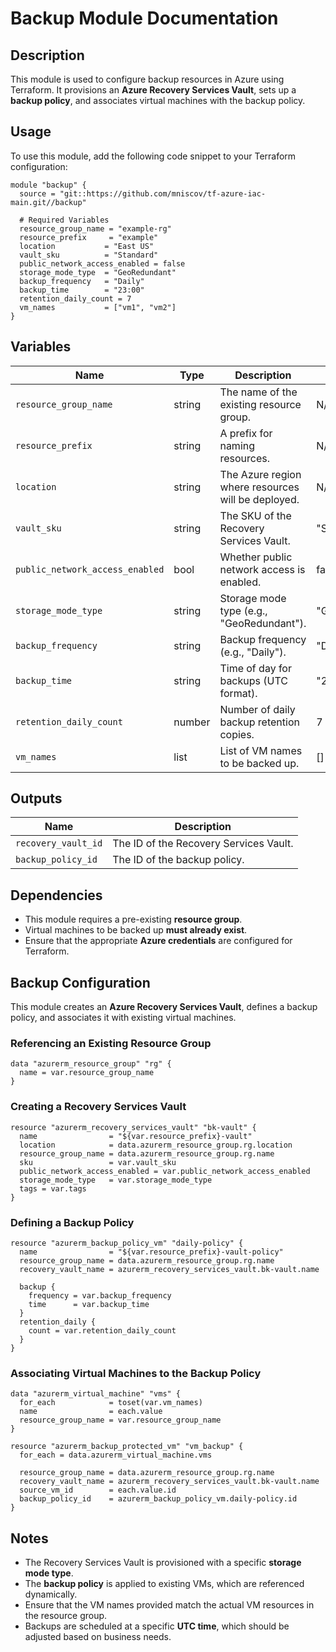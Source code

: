 # Backup Module Documentation

## Description
This module is used to configure backup resources in Azure using Terraform. It provisions an **Azure Recovery Services Vault**, sets up a **backup policy**, and associates virtual machines with the backup policy.

## Usage
To use this module, add the following code snippet to your Terraform configuration:

```hcl
module "backup" {
  source = "git::https://github.com/mniscov/tf-azure-iac-main.git//backup"

  # Required Variables
  resource_group_name = "example-rg"
  resource_prefix     = "example"
  location           = "East US"
  vault_sku          = "Standard"
  public_network_access_enabled = false
  storage_mode_type  = "GeoRedundant"
  backup_frequency   = "Daily"
  backup_time        = "23:00"
  retention_daily_count = 7
  vm_names           = ["vm1", "vm2"]
}
```

## Variables
| Name                          | Type   | Description                                           | Default |
|--------------------------------|--------|-------------------------------------------------------|---------|
| `resource_group_name`         | string | The name of the existing resource group.             | N/A     |
| `resource_prefix`             | string | A prefix for naming resources.                       | N/A     |
| `location`                    | string | The Azure region where resources will be deployed.   | N/A     |
| `vault_sku`                   | string | The SKU of the Recovery Services Vault.              | "Standard" |
| `public_network_access_enabled` | bool  | Whether public network access is enabled.            | false   |
| `storage_mode_type`           | string | Storage mode type (e.g., "GeoRedundant").            | "GeoRedundant" |
| `backup_frequency`            | string | Backup frequency (e.g., "Daily").                    | "Daily" |
| `backup_time`                 | string | Time of day for backups (UTC format).                | "23:00" |
| `retention_daily_count`       | number | Number of daily backup retention copies.             | 7       |
| `vm_names`                    | list   | List of VM names to be backed up.                    | []      |

## Outputs
| Name                  | Description |
|-----------------------|-------------|
| `recovery_vault_id`  | The ID of the Recovery Services Vault. |
| `backup_policy_id`   | The ID of the backup policy. |

## Dependencies
- This module requires a pre-existing **resource group**.
- Virtual machines to be backed up **must already exist**.
- Ensure that the appropriate **Azure credentials** are configured for Terraform.

## Backup Configuration
This module creates an **Azure Recovery Services Vault**, defines a backup policy, and associates it with existing virtual machines.

### Referencing an Existing Resource Group
```hcl
data "azurerm_resource_group" "rg" {
  name = var.resource_group_name
}
```

### Creating a Recovery Services Vault
```hcl
resource "azurerm_recovery_services_vault" "bk-vault" {
  name                = "${var.resource_prefix}-vault"
  location            = data.azurerm_resource_group.rg.location
  resource_group_name = data.azurerm_resource_group.rg.name
  sku                 = var.vault_sku
  public_network_access_enabled = var.public_network_access_enabled
  storage_mode_type   = var.storage_mode_type
  tags = var.tags
}
```

### Defining a Backup Policy
```hcl
resource "azurerm_backup_policy_vm" "daily-policy" {
  name                = "${var.resource_prefix}-vault-policy"
  resource_group_name = data.azurerm_resource_group.rg.name
  recovery_vault_name = azurerm_recovery_services_vault.bk-vault.name

  backup {
    frequency = var.backup_frequency
    time      = var.backup_time
  }
  retention_daily {
    count = var.retention_daily_count
  }
}
```

### Associating Virtual Machines to the Backup Policy
```hcl
data "azurerm_virtual_machine" "vms" {
  for_each            = toset(var.vm_names)
  name                = each.value
  resource_group_name = var.resource_group_name
}

resource "azurerm_backup_protected_vm" "vm_backup" {
  for_each = data.azurerm_virtual_machine.vms

  resource_group_name = data.azurerm_resource_group.rg.name
  recovery_vault_name = azurerm_recovery_services_vault.bk-vault.name
  source_vm_id        = each.value.id
  backup_policy_id    = azurerm_backup_policy_vm.daily-policy.id
}
```

## Notes
- The Recovery Services Vault is provisioned with a specific **storage mode type**.
- The **backup policy** is applied to existing VMs, which are referenced dynamically.
- Ensure that the VM names provided match the actual VM resources in the resource group.
- Backups are scheduled at a specific **UTC time**, which should be adjusted based on business needs.


